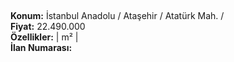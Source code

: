 ## 

**Konum:** İstanbul Anadolu / Ataşehir / Atatürk Mah. /  
**Fiyat:** 22.490.000  
**Özellikler:**  |  m² |   
**İlan Numarası:** 
